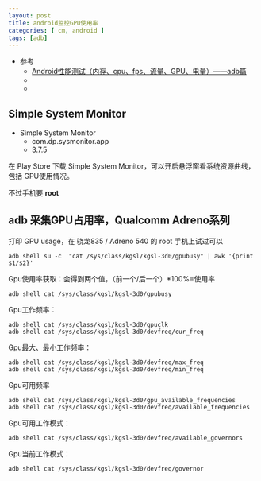 ```yaml
---
layout: post
title: android监控GPU使用率
categories: [ cm, android ]
tags: [adb]
---
```


* 参考
  * [Android性能测试（内存、cpu、fps、流量、GPU、电量）——adb篇](https://www.jianshu.com/p/6c0cfc25b038)
  * []()
  * []()


## Simple System Monitor

* Simple System Monitor
  * com.dp.sysmonitor.app
  * 3.7.5


在 Play Store 下载 Simple System Monitor，可以开启悬浮窗看系统资源曲线，包括 GPU使用情况。

不过手机要 **root**


## adb 采集GPU占用率，Qualcomm Adreno系列

打印 GPU usage，在 骁龙835 / Adreno 540 的 root 手机上试过可以

~~~
adb shell su -c  "cat /sys/class/kgsl/kgsl-3d0/gpubusy" | awk '{print $1/$2}'
~~~

Gpu使用率获取：会得到两个值，（前一个/后一个）*100%=使用率

~~~
adb shell cat /sys/class/kgsl/kgsl-3d0/gpubusy
~~~

Gpu工作频率：

~~~
adb shell cat /sys/class/kgsl/kgsl-3d0/gpuclk
adb shell cat /sys/class/kgsl/kgsl-3d0/devfreq/cur_freq
~~~

Gpu最大、最小工作频率：

~~~
adb shell cat /sys/class/kgsl/kgsl-3d0/devfreq/max_freq
adb shell cat /sys/class/kgsl/kgsl-3d0/devfreq/min_freq
~~~

Gpu可用频率

~~~
adb shell cat /sys/class/kgsl/kgsl-3d0/gpu_available_frequencies
adb shell cat /sys/class/kgsl/kgsl-3d0/devfreq/available_frequencies
~~~

Gpu可用工作模式：

~~~
adb shell cat /sys/class/kgsl/kgsl-3d0/devfreq/available_governors
~~~

Gpu当前工作模式：

~~~
adb shell cat /sys/class/kgsl/kgsl-3d0/devfreq/governor
~~~



